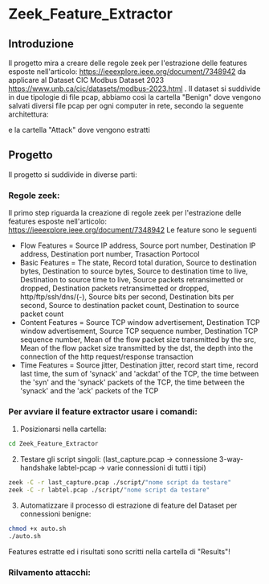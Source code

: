 # Zeek_Feature_Extractor

## Introduzione
Il progetto mira a creare delle regole zeek per l'estrazione delle features esposte nell'articolo: 
https://ieeexplore.ieee.org/document/7348942
da applicare al Dataset CIC Modbus Dataset 2023 https://www.unb.ca/cic/datasets/modbus-2023.html .
Il dataset si suddivide in due tipologie di file pcap, abbiamo così la cartella "Benign" dove vengono salvati diversi file pcap per ogni computer in rete, secondo la seguente architettura:

e la cartella "Attack" dove vengono estratti

## Progetto
Il progetto si suddivide in diverse parti:

### Regole zeek:
Il primo step riguarda la creazione di regole zeek per l'estrazione delle features esposte nell'articolo:
https://ieeexplore.ieee.org/document/7348942
Le feature sono le seguenti
- Flow Features = Source IP address, Source port number, Destination IP address, Destination port number, Trasaction Portocol
- Basic Features = The state, Record total duration, Source to destination bytes, Destination to source bytes, Source to destination time to live, Destination to source time to live, Source packets retransimetted or dropped, Destination packets retransimetted or dropped, http/ftp/ssh/dns/(-), Source bits per second, Destination bits per second, Source to destination packet count, Destination to source packet count
- Content Features = Source TCP window advertisement, Destination TCP window advertisement, Source TCP sequence number, Destination TCP sequence number, Mean of the flow packet size transmitted by the src, Mean of the flow packet size transmitted by the dst, the depth into the connection of the http request/response transaction
- Time Features = Source jitter, Destination jitter, record start time, record last time, the sum of 'synack' and 'ackdat' of the TCP, the time between the 'syn' and the 'synack' packets of the TCP, the time between the 'synack' and the 'ack' packets of the TCP

### Per avviare il feature extractor usare i comandi:
1. Posizionarsi nella cartella:
```bash
cd Zeek_Feature_Extractor
```
2. Testare gli script singoli: (last_capture.pcap -> connessione 3-way-handshake
labtel-pcap -> varie connessioni di tutti i tipi)
```bash
zeek -C -r last_capture.pcap ./script/"nome script da testare"
zeek -C -r labtel.pcap ./script/"nome script da testare"
```
3. Automatizzare il processo di estrazione di feature del Dataset per connessioni benigne:
```bash
chmod +x auto.sh
./auto.sh 
```
Features estratte ed i risultati sono scritti nella cartella di "Results"!

### Rilvamento attacchi:
